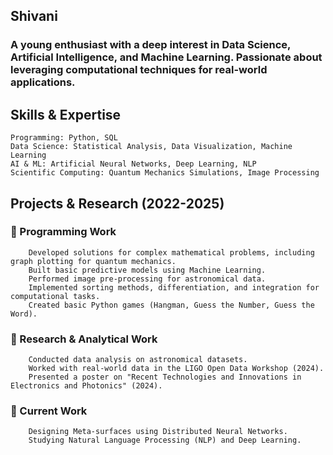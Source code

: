 ## Shivani
### A young enthusiast with a deep interest in Data Science, Artificial Intelligence, and Machine Learning. Passionate about leveraging computational techniques for real-world applications.
## Skills & Expertise
    Programming: Python, SQL
    Data Science: Statistical Analysis, Data Visualization, Machine Learning
    AI & ML: Artificial Neural Networks, Deep Learning, NLP
    Scientific Computing: Quantum Mechanics Simulations, Image Processing

## Projects & Research (2022-2025)
 ### 🔹 Programming Work
        Developed solutions for complex mathematical problems, including graph plotting for quantum mechanics.
        Built basic predictive models using Machine Learning.
        Performed image pre-processing for astronomical data.
        Implemented sorting methods, differentiation, and integration for computational tasks.
        Created basic Python games (Hangman, Guess the Number, Guess the Word).
  
 ### 🔹 Research & Analytical Work
        Conducted data analysis on astronomical datasets.
        Worked with real-world data in the LIGO Open Data Workshop (2024).
        Presented a poster on "Recent Technologies and Innovations in Electronics and Photonics" (2024).
  
 ### 🔹 Current Work
        Designing Meta-surfaces using Distributed Neural Networks.
        Studying Natural Language Processing (NLP) and Deep Learning.
